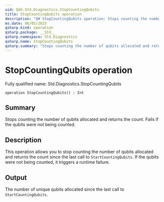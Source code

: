 ```yaml
---
uid: Qdk.Std.Diagnostics.StopCountingQubits
title: StopCountingQubits operation
description: "Q# StopCountingQubits operation: Stops counting the number of qubits allocated and returns the count. Fails if the qubits were not being counted."
ms.date: 06/02/2025
qsharp.kind: operation
qsharp.package: __Std__
qsharp.namespace: Std.Diagnostics
qsharp.name: StopCountingQubits
qsharp.summary: "Stops counting the number of qubits allocated and returns the count. Fails if the qubits were not being counted."
---
```


# StopCountingQubits operation

Fully qualified name: Std.Diagnostics.StopCountingQubits

```qsharp
operation StopCountingQubits() : Int
```

## Summary
Stops counting the number of qubits allocated and returns the count. Fails if the qubits were not being counted.

## Description
This operation allows you to stop counting the number of qubits allocated and returns the count since the
last call to `StartCountingQubits`. If the qubits were not being counted, it triggers a runtime failure.

## Output
The number of unique qubits allocated since the last call to `StartCountingQubits`.

